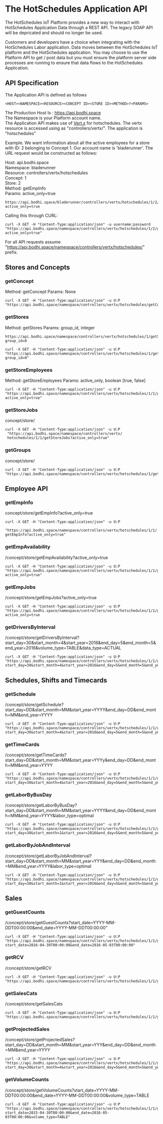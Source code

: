 # The HotSchedules Application API

The HotSchedules IoT Platform provides a new way to interact with HotSchedules Application Data through a REST API. The legacy SOAP API will be depricated and should no longer be used. 

Customers and developers have a choice when integrating with the HotSchedules Labor application. Data moves between the HotSchedules IoT platform and the HotSchedules application. You may choose to use the Platform API to get / post data but you must ensure the platform server side processes are running to ensure that data flows to the HotSchedules Application.


## API Specification


The Application API is defined as follows


````
<HOST><NAMESPACE><RESOURCE><CONCEPT ID><STORE ID><METHOD>?<PARAMS>
````

The Production Host Is : <https://api.bodhi.space>  
The Namespace is your Platform account name.  
The Application API makes use of [Vert.x](http://vertx.io/) for hotschedules. The vertx resource is accessed using as "controllers/vertx/". The application is "hotschedules"   

Example. We want information about all the active employees for a store with ID: 2 belonging to Concept 1. Our account name is 'bladerunner'. 
The URL request would be constructed as follows:  


Host: api.bodhi.space  
Namespace: bladerunner  
Resource: controllers/vertx/hotschedules  
Concept: 1  
Store: 2  
Method: getEmpInfo  
Params: active_only=true  


````
https://api.bodhi.space/bladerunner/controllers/vertx/hotschedules/1/2/getEmpInfo?active_only=true
````

Calling this through CURL:

````
curl -X GET -H "Content-Type:application/json" -u username:password 
"https://api.bodhi.space/namespace/controllers/vertx/hotschedules/1/2/getEmpInfo?active_only=true"
````


For all API requests assume "https://api.bodhi.space/namespace/controllers/vertx/hotschedules/" prefix.


## Stores and Concepts



### getConcept


Method: getConcept
Params: None

```
curl -X GET -H "Content-Type:application/json" -u U:P 
"https://api.bodhi.space/namespace/controllers/vertx/hotschedules/getConcept"
```


### getStores

Method: getStores
Params: group_id, integer

````
https://api.bodhi.space/namespace/controllers/vertx/hotschedules/1/getStores?group_id=0
````


```
curl -X GET -H "Content-Type:application/json" -u U:P "https://api.bodhi.space/namespace/controllers/vertx/hotschedules/1/getStores?group_id=0"
```


### getStoreEmployees

Method: getStoreEmployees
Params: active_only, boolean [true, false]


```
curl -X GET -H "Content-Type:application/json" -u U:P "https://api.bodhi.space/namespace/controllers/vertx/hotschedules/1/1/getStoreEmployees?active_only=true"
```

### getStoreJobs

concept/store/

```
curl -X GET -H "Content-Type:application/json" -u U:P
 "https://api.bodhi.space/namespace/controllers/vertx/
 hotschedules/1/1/getStoreJobs?active_only=true"
```





### getGroups

concept/store/

```
curl -X GET -H "Content-Type:application/json" -u U:P "https://api.bodhi.space/namespace/controllers/vertx/hotschedules/1/getGroups"
```



## Employee API


### getEmpInfo

concept/store/getEmpInfo?active_only=true



```
curl -X GET -H "Content-Type:application/json" -u U:P 

"https://api.bodhi.space/namespace/controllers/vertx/hotschedules/1/1/
getEmpInfo?active_only=true"

```

### getEmpAvailability


/concept/store/getEmpAvailability?active_only=true

```
curl -X GET -H "Content-Type:application/json" -u U:P "https://api.bodhi.space/namespace/controllers/vertx/hotschedules/1/1/getEmpAvailability?active_only=true"
```

### getEmpJobs


/concept/store/getEmpJobs?active_only=true

```
curl -X GET -H "Content-Type:application/json" -u U:P "https://api.bodhi.space/namespace/controllers/vertx/hotschedules/1/1/getEmpJobs?active_only=true
```



### getDriversByInterval

/concept/store/getDriversByInterval?start_day=30&start_month=4&start_year=2016&end_day=5&end_month=5&end_year=2016&volume_type=TABLE&data_type=ACTUAL


````
curl -X GET -H "Content-Type:application/json" -u U:P "https://api.bodhi.space/namespace/controllers/vertx/hotschedules/1/1/getDriversByInterval?start_day=30&start_month=4&start_year=2016&end_day=5&end_month=5&end_year=2016&volume_type=TABLE&data_type=ACTUAL"
````

## Schedules, Shifts and Timecards


### getSchedule

/concept/store/getSchedule?start_day=DD&start_month=MM&start_year=YYYY&end_day=DD&end_month=MM&end_year=YYYY

```
curl -X GET -H "Content-Type:application/json" -u U:P "https://api.bodhi.space/namespace/controllers/vertx/hotschedules/1/1/getSchedule?start_day=30&start_month=4&start_year=2016&end_day=5&end_month=5&end_year=2016"
```

### getTimeCards

/concept/store/getTimeCards?start_day=DD&start_month=MM&start_year=YYYy&end_day=DD&end_month=MM&end_year=YYYY

```
curl -X GET -H "Content-Type:application/json" -u U:P "https://api.bodhi.space/namespace/controllers/vertx/hotschedules/1/1/getTimeCards?start_day=30&start_month=4&start_year=2016&end_day=5&end_month=5&end_year=2016"
```


### getLaborByBusDay

/concept/store/getLaborByBusDay?start_day=DD&start_month=MM&start_year=YYYY&end_day=DD&end_month=MM&end_year=YYYY&labor_type=optimal


```
curl -X GET -H "Content-Type:application/json" -u U:P "https://api.bodhi.space/namespace/controllers/vertx/hotschedules/1/1/getLaborByBusDay?start_day=30&start_month=1&start_year=2016&end_day=5&end_month=5&end_year=2016&labor_type=optimal"
```

### getLaborByJobAndInterval

/concept/store/getLaborByJobAndInterval?start_day=DD&start_month=MM&start_year=YYY&end_day=DD&end_month=MM&end_year=YYYY&labor_type=optimal


```
curl -X GET -H "Content-Type:application/json" -u U:P "https://api.bodhi.space/namespace/controllers/vertx/hotschedules/1/1/getLaborByJobAndInterval?start_day=30&start_month=1&start_year=2016&end_day=5&end_month=5&end_year=2016&labor_type=optimal"
```



## Sales



### getGuestCounts

/concept/store/getGuestCounts?start_date=YYYY-MM-DDT00:00:00&end_date=YYYY-MM-DDT00:00:00"

```
curl -X GET -H "Content-Type:application/json" -u U:P "https://api.bodhi.space/namespace/controllers/vertx/hotschedules/1/1/getGuestCounts?start_date=2016-04-30T00:00:00&end_date=2016-05-03T00:00:00"
```

### getRCV

/concept/store/getRCV

```
curl -X GET -H "Content-Type:application/json" -u U:P "https://api.bodhi.space/namespace/controllers/vertx/hotschedules/1/1/getRCV"
```

### getSalesCats

/concept/store/getSalesCats

```
curl -X GET -H "Content-Type:application/json" -u U:P "https://api.bodhi.space/namespace/controllers/vertx/hotschedules/1/1/getSalesCats"
```

### getProjectedSales

/concept/store/getProjectedSales?start_day=DD&start_month=MM&start_year=YYY&end_day=DD&end_month=MM&end_year=YYYY

```
curl -X GET -H "Content-Type:application/json" -u U:P "https://api.bodhi.space/namespace/controllers/vertx/hotschedules/1/1/getProjectedSales?start_day=30&start_month=4&start_year=2016&end_day=5&end_month=5&end_year=2016"
```


### getVolumeCounts

/concept/store/getVolumeCounts?start_date=YYYY-MM-DDT00:00:00&end_date=YYYY-MM-DDT00:00:00&volume_type=TABLE

```
curl -X GET -H "Content-Type:application/json" -u U:P "https://api.bodhi.space/namespace/controllers/vertx/hotschedules/1/1/getVolumeCounts?start_date=2015-04-30T00:00:00&end_date=2016-05-03T00:00:00&volume_type=TABLE"
```

